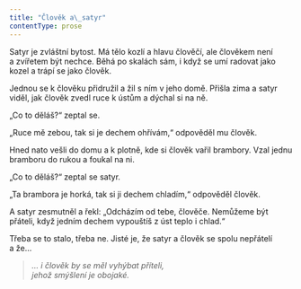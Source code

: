 ```yaml
---
title: "Člověk a\_satyr"
contentType: prose
---
```


<section>

Satyr je zvláštní bytost. Má tělo kozlí a hlavu člověčí, ale člověkem není a zvířetem být nechce. Běhá po skalách sám, i když se umí radovat jako kozel a trápí se jako člověk.

Jednou se k člověku přidružil a žil s ním v jeho domě. Přišla zima a satyr viděl, jak člověk zvedl ruce k ústům a dýchal si na ně.

„Co to děláš?“ zeptal se.

„Ruce mě zebou, tak si je dechem ohřívám,“ odpověděl mu člověk.

Hned nato vešli do domu a k plotně, kde si člověk vařil brambory. Vzal jednu bramboru do rukou a foukal na ni.

„Co to děláš?“ zeptal se satyr.

„Ta brambora je horká, tak si ji dechem chladím,“ odpověděl člověk.

A satyr zesmutněl a řekl: „Odcházím od tebe, člověče. Nemůžeme být přáteli, když jedním dechem vypouštíš z úst teplo i chlad.“

Třeba se to stalo, třeba ne. Jisté je, že satyr a člověk se spolu nepřátelí a že…

</section>

<section>

> _… i člověk by se měl vyhýbat příteli,  
> jehož smýšlení je obojaké._

</section>
